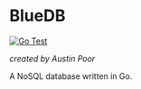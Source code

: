 # BlueDB

[![Go Test](https://github.com/a-poor/bluedb/actions/workflows/go-test.yml/badge.svg)](https://github.com/a-poor/bluedb/actions/workflows/go-test.yml)

_created by Austin Poor_

A NoSQL database written in Go.
